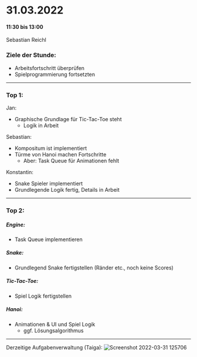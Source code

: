 # 31.03.2022
#### 11:30 bis 13:00
Sebastian Reichl


### Ziele der Stunde:
- Arbeitsfortschritt überprüfen
- Spielprogrammierung fortsetzten 
---


### Top 1:
Jan:
- Graphische Grundlage für Tic-Tac-Toe steht
  - Logik in Arbeit

Sebastian:
- Kompositum ist implementiert
- Türme von Hanoi machen Fortschritte
  - Aber: Task Queue für Animationen fehlt

Konstantin:
- Snake Spieler implementiert
- Grundlegende Logik fertig, Details in Arbeit 

---
### Top 2:

##### Engine:
- Task Queue implementieren

##### Snake:
- Grundlegend Snake fertigstellen (Ränder etc., noch keine Scores)

##### Tic-Tac-Toe:
- Spiel Logik fertigstellen

##### Hanoi:
- Animationen & UI und Spiel Logik
  - ggf. Lösungsalgorithmus  



---
Derzeitige Aufgabenverwaltung (Taiga):
![Screenshot 2022-03-31 125706](https://user-images.githubusercontent.com/77353871/161040046-659e41da-5bd7-49d3-99bb-4b3d0ecf4ad4.png)


